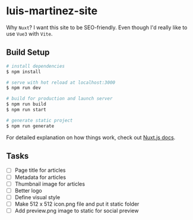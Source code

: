 # luis-martinez-site

Why `Nuxt`? I want this site to be SEO-friendly. Even though I'd really like to use `Vue3` with `Vite`.

## Build Setup

```bash
# install dependencies
$ npm install

# serve with hot reload at localhost:3000
$ npm run dev

# build for production and launch server
$ npm run build
$ npm run start

# generate static project
$ npm run generate
```

For detailed explanation on how things work, check out [Nuxt.js docs](https://nuxtjs.org).


## Tasks

- [ ] Page title for articles
- [ ] Metadata for articles
- [ ] Thumbnail image for articles
- [ ] Better logo
- [ ] Define visual style
- [ ] Make 512 x 512 icon.png file and put it static folder
- [ ] Add preview.png image to static for social preview
